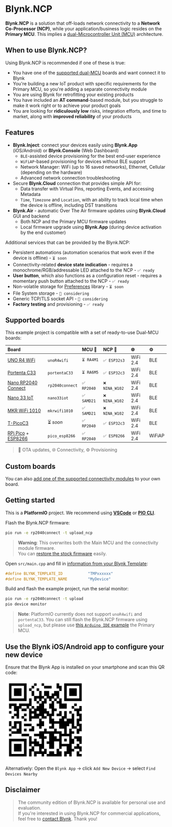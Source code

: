 # Blynk.NCP

**Blynk.NCP** is a solution that off-loads network connectivity to a **Network Co-Processor (NCP)**, while your application/business logic resides on the **Primary MCU**. This implies a [dual-Microcontroller Unit (MCU)](https://docs.google.com/presentation/d/1aP2sQWB0J9EWj8Y1h5qeyfm2aFwaNSUKnCE-k7zxVnk/present) architecture.

## When to use Blynk.NCP?

Using Blynk.NCP is recommended if one of these is true:

- You have one of the [supported dual-MCU](#supported-boards) boards and want connect it to Blynk
- You're building a new IoT product with specific requirements for the Primary MCU, so you're adding a separate connectivity module
- You are using Blynk for retrofitting your existing products
- You have included an **AT command**-based module, but you struggle to make it work right or to achieve your product goals
- You are looking for **ridiculously low** risks, integration efforts, and time to market, along with **improved reliability** of your products

## Features

- **Blynk.Inject**: connect your devices easily using **Blynk.App** (iOS/Android) or **Blynk.Console** (Web Dashboard)
  - `BLE`-assisted device provisioning for the best end-user experience
  - `WiFiAP`-based provisioning for devices without BLE support
  - Network Manager: WiFi (up to 16 saved networks), Ethernet, Cellular (depending on the hardware)
  - Advanced network connection troubleshooting
- Secure **Blynk.Cloud** connection that provides simple API for:
  - Data transfer with Virtual Pins, reporting Events, and accessing Metadata
  - `Time`, `Timezone` and `Location`, with an ability to track local time when the device is offline, including DST transitions
- **Blynk.Air** - automatic Over The Air firmware updates using **Blynk.Cloud** GUI and backend
  - Both NCP and the Primary MCU firmware updates
  - Local firmware upgrade using **Blynk.App** (during device activation by the end customer)

Additional services that can be provided by the Blynk.NCP:

- Persistent automations (automation scenarios that work even if the device is offline) - `⏳ soon`
- Connectivity-related **device state indication** - requires a monochrome/RGB/addressable LED attached to the NCP - `✅ ready`
- **User button**, which also functions as a configuration reset - requires a momentary push button attached to the NCP - `✅ ready`
- Non-volatile storage for [Preferences](https://github.com/vshymanskyy/Preferences) library - `⏳ soon`
- File System storage - `🤔 considering`
- Generic TCP/TLS socket API - `🤔 considering`
- **Factory testing** and provisioning - `✅ ready`

## Supported boards

This example project is compatible with a set of ready-to-use Dual-MCU boards:

Board                            |                 | MCU 🔄      | NCP 🔄        | 🌐            | ⚙️
:--                              | ---             | :---        | :---          | :---         | :---
[UNO R4 WiFi][1]                 | `unoR4wifi`     | `⏳ RA4M1`  | `✅ ESP32s3`   | WiFi 2.4     | BLE
[Portenta C33][2]                | `portentaC33`   | `⏳ RA6M5`  | `✅ ESP32c3`   | WiFi 2.4     | BLE
[Nano RP2040 Connect][3]         | `rp2040connect` | `✅ RP2040` | `❌ NINA_W102` | WiFi 2.4     | BLE
[Nano 33 IoT][4]                 | `nano33iot`     | `✅ SAMD21` | `❌ NINA_W102` | WiFi 2.4     | BLE
[MKR WiFi 1010][5]               | `mkrwifi1010`   | `✅ SAMD21` | `❌ NINA_W102` | WiFi 2.4     | BLE
[T-PicoC3][6]                    | ⏳ *soon*       | `✅ RP2040` | `✅ ESP32c3`   | WiFi 2.4     | BLE
[RPi Pico][7] + [ESP8266][8]     | `pico_esp8266`  | `✅ RP2040` | `✅ ESP8266`   | WiFi 2.4     | WiFiAP

> 🔄 OTA updates, 🌐 Connectivity, ⚙️ Provisioning

## Custom boards

You can also [add one of the supported connectivity modules](docs/BuildYourOwn.md) to your own board.

## Getting started

This is a **PlatformIO** project. We recommend using [**VSCode**][pio_vscode] or [**PIO CLI**][pio_cli].

Flash the Blynk.NCP firmware:

```sh
pio run -e rp2040connect -t upload_ncp
```

> __Warning__: This overwrites both the Main MCU and the connectivity module firmware.  
> You can [restore the stock firmware][restore] easily.

Open `src/main.cpp` and fill in [information from your Blynk Template](https://bit.ly/BlynkInject):

```cpp
#define BLYNK_TEMPLATE_ID           "TMPxxxxxx"
#define BLYNK_TEMPLATE_NAME         "MyDevice"
```

Build and flash the example project, run the serial monitor:

```sh
pio run -e rp2040connect -t upload
pio device monitor
```

> __Note__: PlatformIO currently does not support `unoR4wifi` and `portentaC33`. You can still flash the Blynk.NCP firmware using `upload_ncp`, but please use [this `Arduino IDE` example][arduino_ide] the Primary MCU.

## Use the Blynk iOS/Android app to configure your new device

Ensure that the Blynk App is installed on your smartphone and scan this QR code:

<img alt="Add New Device QR" src="./docs/Images/AddNewDeviceQR.png" width="250" />

Alternatively: Open the `Blynk App` -> click `Add New Device` -> select `Find Devices Nearby`

## Disclaimer

> The community edition of Blynk.NCP is available for personal use and evaluation.  
> If you're interested in using Blynk.NCP for commercial applications, feel free to [contact Blynk][blynk_sales]. Thank you!


[blynk_sales]: https://blynk.io/en/contact-us-business
[pio_vscode]: https://docs.platformio.org/en/stable/integration/ide/vscode.html#ide-vscode
[pio_cli]: https://docs.platformio.org/en/stable/core/index.html
[restore]: ./docs/RestoreFirmware.md
[arduino_ide]: https://github.com/blynkkk/blynk-library/blob/master/examples/Blynk.Edgent/Edgent_NCP/Edgent_NCP.ino

[1]: https://store-usa.arduino.cc/products/uno-r4-wifi
[2]: https://store-usa.arduino.cc/products/portenta-c33
[3]: https://store-usa.arduino.cc/products/arduino-nano-rp2040-connect
[4]: https://store-usa.arduino.cc/products/arduino-nano-33-iot
[5]: https://store-usa.arduino.cc/products/arduino-mkr-wifi-1010
[6]: https://www.lilygo.cc/products/lilygo%C2%AE-t-picoc3-esp32-c3-rp2040-1-14-inch-lcd-st7789v
[7]: https://www.raspberrypi.com/products/raspberry-pi-pico
[8]: https://www.waveshare.com/pico-esp8266.htm
